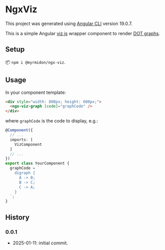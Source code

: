 # NgxViz

This project was generated using [Angular CLI](https://github.com/angular/angular-cli) version 19.0.7.

This is a simple Angular [viz.js](https://viz-js.com) wrapper component to render [DOT graphs](https://graphviz.org/doc/info/lang.html).

## Setup

📦 `npm i @myrmidon/ngx-viz`.

## Usage

In your component template:

```html
<div style="width: 800px; height: 600px;">
  <ngx-viz-graph [code]="graphCode" />
</div>
```

where `graphCode` is the code to display, e.g.:

```ts
@Component({
  // ...
  imports: [
    VizComponent
  ]
  // ...
})
export class YourComponent {
  graphCode = `
    digraph {
      A -> B;
      B -> C;
      C -> A;
    }
  `;
}
```

## History

### 0.0.1

- 2025-01-11: initial commit.
